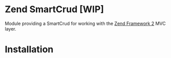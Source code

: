 Zend SmartCrud [WIP]
====================

Module providing a SmartCrud for working with the [Zend Framework 2](https://github.com/zendframework/zf2) MVC
layer.

Installation
============

